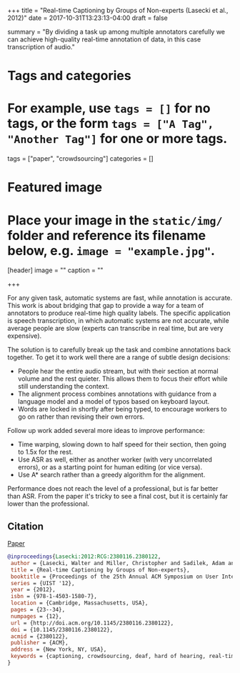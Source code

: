 +++
title = "Real-time Captioning by Groups of Non-experts (Lasecki et al., 2012)"
date = 2017-10-31T13:23:13-04:00
draft = false

summary = "By dividing a task up among multiple annotators carefully we can achieve high-quality real-time annotation of data, in this case transcription of audio."

# Tags and categories
# For example, use `tags = []` for no tags, or the form `tags = ["A Tag", "Another Tag"]` for one or more tags.
tags = ["paper", "crowdsourcing"]
categories = []

# Featured image
# Place your image in the `static/img/` folder and reference its filename below, e.g. `image = "example.jpg"`.
[header]
image = ""
caption = ""

+++

For any given task, automatic systems are fast, while annotation is accurate.
This work is about bridging that gap to provide a way for a team of annotators to produce real-time high quality labels.
The specific application is speech transcription, in which automatic systems are not accurate, while average people are slow (experts can transcribe in real time, but are very expensive).

The solution is to carefully break up the task and combine annotations back together.
To get it to work well there are a range of subtle design decisions:

- People hear the entire audio stream, but with their section at normal volume and the rest quieter. This allows them to focus their effort while still understanding the context.
- The alignment process combines annotations with guidance from a language model and a model of typos based on keyboard layout.
- Words are locked in shortly after being typed, to encourage workers to go on rather than revising their own errors.

Follow up work added several more ideas to improve performance:

- Time warping, slowing down to half speed for their section, then going to 1.5x for the rest.
- Use ASR as well, either as another worker (with very uncorrelated errors), or as a starting point for human editing (or vice versa).
- Use A\* search rather than a greedy algorithm for the alignment.

Performance does not reach the level of a professional, but is far better than ASR.
From the paper it's tricky to see a final cost, but it is certainly far lower than the professional.

## Citation

[Paper](http://doi.acm.org/10.1145/2380116.2380122)

```bibtex
@inproceedings{Lasecki:2012:RCG:2380116.2380122,
 author = {Lasecki, Walter and Miller, Christopher and Sadilek, Adam and Abumoussa, Andrew and Borrello, Donato and Kushalnagar, Raja and Bigham, Jeffrey},
 title = {Real-time Captioning by Groups of Non-experts},
 booktitle = {Proceedings of the 25th Annual ACM Symposium on User Interface Software and Technology},
 series = {UIST '12},
 year = {2012},
 isbn = {978-1-4503-1580-7},
 location = {Cambridge, Massachusetts, USA},
 pages = {23--34},
 numpages = {12},
 url = {http://doi.acm.org/10.1145/2380116.2380122},
 doi = {10.1145/2380116.2380122},
 acmid = {2380122},
 publisher = {ACM},
 address = {New York, NY, USA},
 keywords = {captioning, crowdsourcing, deaf, hard of hearing, real-time, text alignment, transcription},
}
```
